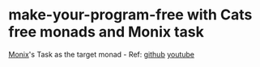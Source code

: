 # make-your-program-free with Cats free monads and Monix task

[Monix](https://github.com/monix/monix)'s Task as the target monad - 
Ref: [github](https://github.com/rabbitonweb/make-your-programs-free)
     [youtube](https://www.youtube.com/watch?v=ycrpJrcWMp4)